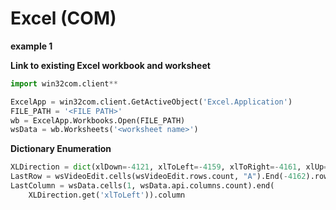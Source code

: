 # Excel (COM)

**example 1**

**Link to existing Excel workbook and worksheet**
``` python
import win32com.client**

ExcelApp = win32com.client.GetActiveObject('Excel.Application')
FILE_PATH = '<FILE PATH>'
wb = ExcelApp.Workbooks.Open(FILE_PATH)
wsData = wb.Worksheets('<worksheet name>')
```

**Dictionary Enumeration**
``` python
XLDirection = dict(xlDown=-4121, xlToLeft=-4159, xlToRight=-4161, xlUp=-4162)
LastRow = wsVideoEdit.cells(wsVideoEdit.rows.count, "A").End(-4162).row
LastColumn = wsData.cells(1, wsData.api.columns.count).end(
    XLDirection.get('xlToLeft')).column
```
